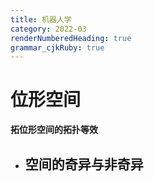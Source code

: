 ```yaml
---
title: 机器人学
category: 2022-03
renderNumberedHeading: true
grammar_cjkRuby: true
---
```



# 位形空间
**拓位形空间的拓扑等效**


- 空间的奇异与非奇异
	- 